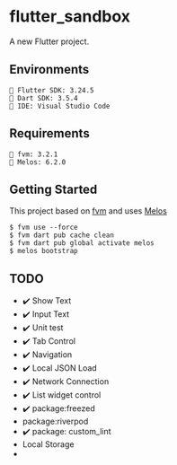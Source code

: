 # flutter_sandbox

A new Flutter project.

## Environments

```
🧰 Flutter SDK: 3.24.5
🧰 Dart SDK: 3.5.4
📝 IDE: Visual Studio Code
```

## Requirements

```
🧰 fvm: 3.2.1
🧰 Melos: 6.2.0
```

## Getting Started

This project based on [fvm](https://fvm.app/) and uses [Melos](https://melos.invertase.dev/~melos-latest)

```
$ fvm use --force
$ fvm dart pub cache clean
$ fvm dart pub global activate melos
$ melos bootstrap
```

## TODO

- ✔️ Show Text
- ✔️ Input Text
- ✔️ Unit test
- ✔️ Tab Control
- ✔️ Navigation
- ✔️ Local JSON Load
- ✔️ Network Connection
- ✔️ List widget control
- ✔️ package:freezed
- package:riverpod
- ✔️ package: custom_lint
- Local Storage
- 
